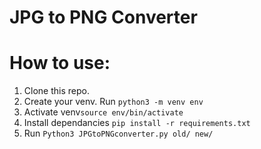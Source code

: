 # JPG to PNG Converter

# How to use:
1. Clone this repo.
2. Create your venv. Run `python3 -m venv env`
3. Activate venv`source env/bin/activate`
4. Install dependancies `pip install -r requirements.txt`
5. Run `Python3 JPGtoPNGconverter.py old/ new/`
